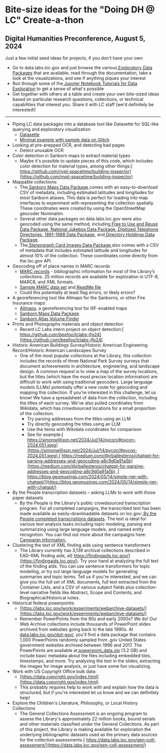 # Bite-size ideas for the "Doing DH @ LC" Create-a-thon 

## Digital Humanities Preconference, August 5, 2024

Just a few initial seed ideas for projects, if you don't have your own 

* Go to data.labs.loc.gov and just browse the various[ Exploratory Data Packages](https://data.labs.loc.gov/packages/) that are available, read through the documentation, take a look at the visualizations, and see if anything piques your interest 
* Run through some of the[ Jupyter Notebook Tutorials for Data Exploration](https://libraryofcongress.github.io/data-exploration/intro.html) to get a sense of what's possible 
* Get together with others at a table and create your own bite-sized ideas based on particular research questions, collections, or technical capabilities that interest you. Share it with LC staff (we'd definitely be interested!) 

--- 

* Piping LC data packages into a database tool like Datasette for SQL-like querying and exploratory visualization 
    * [Datasette](https://datasette.io/) 
    * [Minimal example with sample data on Glitch](https://third-boiling-system.glitch.me/data/sample-data_metadata) 
* Looking at pre-prepped OCR, and detecting bad pages 
    * Detect unusable OCR 
* Color detection in Sanborn maps to extract material types 
    * Maybe it's possible to update pieces of this code, which includes color detection for material types, among other things:[ https://github.com/nypl-spacetime/building-inspector](https://github.com/nypl-spacetime/building-inspector) 
* Mappable collections: 
    * The[ Sanborn Maps Data Package](https://data.labs.loc.gov/sanborn/)<span style="text-decoration:underline;"> </span>comes with an easy-to-download CSV of metadata, including estimated latitudes and longitudes for most Sanborn atlases. This data is perfect for loading into map interfaces to experiment with representing the collection spatially. These coordinates were created by using the OpenStreetMap geocoder Nominatim.  
    * Several other data packages on data.labs.loc.gov were also geocoded using the same method, including[ Free to Use and Reuse Data Package](https://data.labs.loc.gov/free-to-use/),[ National Jukebox Data Package](https://data.labs.loc.gov/jukebox/),[ Digitized Telephone Directories, 1891-1988 Data Package](https://data.labs.loc.gov/telephone/), and[ Directory Holdings Data Package](https://data.labs.loc.gov/directories/).  
    * The[ Stereograph Card Images Data Package](https://data.labs.loc.gov/stereographs/)<span style="text-decoration:underline;"> </span>also comes with a CSV of metadata that includes estimated latitude and longitudes for almost 10% of the collection. These coordinates come directly from the loc.gov API. 
* Geocoding off of place names in MARC records 
    * [MARC records](https://www.loc.gov/cds/products/marcDist.php) - bibliographic information for most of the Library’s collections. 25 million records are available for exploration in UTF-8, MARC8, and XML formats. 
    * [Sample MARC data set](https://labs.loc.gov/static/labs/events/images/hack-to-learn-MARCSample.tar.gz) and[ ReadMe file](https://labs.loc.gov/static/labs/lc-for-robots/images/readme-marc.txt) 
    * Could this potentially at least flag errors, or likely errors? 
* A georeferencing tool like Allmaps for the Sanborns, or other Fire Insurance maps 
    * [Allmaps](https://allmaps.org/), a georeferencing tool for IIIF-enabled maps 
    * [Sanborn Maps Data Package](https://data.labs.loc.gov/sanborn/) 
    * [Sanborn Atlas Volume Finder](https://guides.loc.gov/fire-insurance-maps/sanborn-atlas-volume-finder)  
* Prints and Photographs materials and object detection  
    * Recent LC Labs intern project on object detection:[ https://github.com/beefoo/lclabs-jfp24](https://github.com/beefoo/lclabs-jfp24)  
* Historic American Buildings Survey/Historic American Engineering Record/Historic American Landscapes Survey 
    * One of the most popular collections at the Library, this collection  includes the records of three National Park Survey surveys that document achievements in architecture, engineering, and landscape design. A common request is to view a map of the survey locations, but the titles (which have the most precise location information) are difficult to work with using traditional geocoders. Large language models (LLMs) potentially offer a new route for geocoding and mapping this collection. If you're interested in this challenge, let us know! We have a spreadsheet of data from the collection, including the titles of each survey. We've also pulled coordinates from Wikidata, which has crowdsourced locations for a small proportion of the collection.  
        * Try parsing addresses from the titles using an LLM 
        * Try directly geocoding the titles using an LLM 
        * Use the items with Wikidata coordinates for comparison 
        * See for example:[ https://simonwillison.net/2024/Jul/14/pycon/#pycon-2024.051.jpeg](https://simonwillison.net/2024/Jul/14/pycon/#pycon-2024.051.jpeg),[ https://medium.com/@jrballesteros/chatgpt-for-parsing-addresses-and-geocoding-a8c9d0a91a5b](https://medium.com/@jrballesteros/chatgpt-for-parsing-addresses-and-geocoding-a8c9d0a91a5b) ,[ https://blog.geomusings.com/2024/05/14/simple-ner-with-chatgpt/](https://blog.geomusings.com/2024/05/14/simple-ner-with-chatgpt/)  
* By the People transcription datasets – asking LLMs to work with those paper datasets 
    * By the People is the Library's public crowdsourced transcription program. For all completed campaigns, the transcribed text has been made available as easily-downloadable datasets on loc.gov:[ By the People completed transcriptions datasets](https://www.loc.gov/collections/selected-datasets/?fa=contributor:by+the+people+%28program%29). The text is ideal for various text analysis tasks including topic modeling, parsing and summarizing using large language models, and named entity recognition. You can find out more about the campaigns here:[ Campaign information.](https://crowd.loc.gov/campaigns/completed/) 
* Clustering the text of XML finding aids using sentence transformers 
    * The Library currently has 3,139 archival collections described in EAD-XML finding aids, at[ https://findingaids.loc.gov/](https://findingaids.loc.gov/). Try your hand at analyzing the full text of the finding aids. You can use sentence transformers for topic modeling, or try out large language models for generating summaries and topic terms. Tell us if you're interested, and we can give you the full set of XML documents, full text extracted from the Container Lists, and a CSV of various subject fields plus collection-level narrative fields like Abstract, Scope and Contents, and Biographical/Historical notes.  
* Historical federal powerpoints:  
    * [https://labs.loc.gov/work/experiments/webarchive-datasets/](https://labs.loc.gov/work/experiments/webarchive-datasets/)  
    * Remember PowerPoints from the 90s and early 2000s? We do! Our Web Archive collections include thousands of PowerPoint slides archived from websites going back to the late 1990s. At[ data.labs.loc.gov/dot-gov/](https://data.labs.loc.gov/dot-gov/), you'll find a data package that contains 1,000 PowerPoints randomly sampled from .gov United States government websites archived between 1996 and 2017. The PowerPoints are available at[ powerpoint_data.zip](https://data.labs.loc.gov/dot-gov/powerpoint_data.zip) (3.2 GB) and include basic metadata about the files including embedded tiles, timestamps, and more. Try analyzing the text in the slides, extracting the images for image analysis, or just have some fun visualizing.  
* Work with US Copyright Office bulk data:  
    * [https://data.copyright.gov/index.html](https://data.copyright.gov/index.html)  
    * This probably requires help to work with and explain how the data is structured, but if you're interested let us know and we can definitely help!  
* Explore the Children's Literature, Philosophy, or Local History Collections  
    * The General Collections Assessment is an ongoing program to assess the Library's approximately 22 million books, bound serials and other materials classified under the General Collections. As part of this project, the Library is making available for exploration the underlying bibliographic datasets used as the primary data sources for the collection assessments.[ https://data.labs.loc.gov/gen-coll-assessment/](https://data.labs.loc.gov/gen-coll-assessment/)  